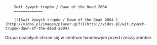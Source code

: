 
        Świt żywych trupów / Dawn of the Dead 2004 
        =============
        
        [![Świt żywych trupów / Dawn of the Dead 2004 ](http://vidos.pl/images/player.gif)](http://vidos.pl/wit-zywych-trupow-dawn-of-the-dead-2004)
        
        
 Grupa ocalałych chroni się w centrum handlowym przed rzeszą zombie. 
    